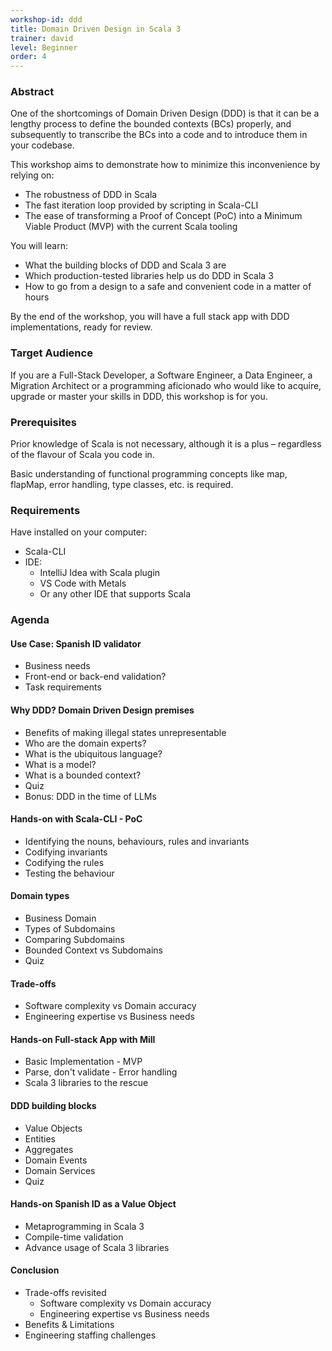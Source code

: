 ```yaml
---
workshop-id: ddd
title: Domain Driven Design in Scala 3
trainer: david
level: Beginner 
order: 4
---
```


### Abstract

One of the shortcomings of Domain Driven Design (DDD) is that it can be a lengthy process to define the bounded contexts
(BCs) properly, and subsequently to transcribe the BCs into a code and to introduce them in your codebase. 

This workshop aims to demonstrate how to minimize this inconvenience by relying on:
- The robustness of DDD in Scala
- The fast iteration loop provided by scripting in Scala-CLI
- The ease of transforming a Proof of Concept (PoC) into a Minimum Viable Product (MVP) with the current Scala tooling
 
You will learn:
- What the building blocks of DDD and Scala 3 are
- Which production-tested libraries help us do DDD in Scala 3
- How to go from a design to a safe and convenient code in a matter of hours

By the end of the workshop, you will have a full stack app with DDD implementations, ready for review.


### Target Audience 

If you are a Full-Stack Developer, a Software Engineer, a Data Engineer, a Migration Architect or a programming aficionado
who would like to acquire, upgrade or master your skills in DDD, this workshop is for you.

### Prerequisites

Prior knowledge of Scala is not necessary, although it is a plus – regardless of the flavour of Scala you code in. 

Basic understanding of functional programming concepts like map, flapMap, error handling, type classes, etc. is required.

### Requirements

Have installed on your computer:
- Scala-CLI
- IDE:
  - IntelliJ Idea with Scala plugin
  - VS Code with Metals
  - Or any other IDE that supports Scala

### Agenda

#### Use Case: Spanish ID validator
- Business needs
- Front-end or back-end validation?
- Task requirements

#### Why DDD? Domain Driven Design premises
- Benefits of making illegal states unrepresentable
- Who are the domain experts?
- What is the ubiquitous language?
- What is a model?
- What is a bounded context?
- Quiz
- Bonus: DDD in the time of LLMs

#### Hands-on with Scala-CLI - PoC
- Identifying the nouns, behaviours, rules and invariants
- Codifying invariants
- Codifying the rules
- Testing the behaviour

#### Domain types
- Business Domain
- Types of Subdomains
- Comparing Subdomains
- Bounded Context vs Subdomains
- Quiz

#### Trade-offs
- Software complexity vs Domain accuracy
- Engineering expertise vs Business needs

#### Hands-on Full-stack App with Mill
- Basic Implementation - MVP
- Parse, don't validate - Error handling
- Scala 3 libraries to the rescue

#### DDD building blocks
- Value Objects
- Entities
- Aggregates
- Domain Events
- Domain Services
- Quiz

#### Hands-on Spanish ID as a Value Object
- Metaprogramming in Scala 3
- Compile-time validation
- Advance usage of Scala 3 libraries

#### Conclusion
- Trade-offs revisited
    - Software complexity vs Domain accuracy
    - Engineering expertise vs Business needs
- Benefits & Limitations
- Engineering staffing challenges
